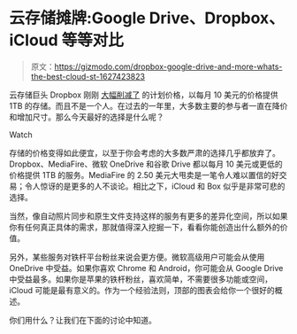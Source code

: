 # 云存储摊牌:Google Drive、Dropbox、iCloud 等等对比

> 原文：<https://gizmodo.com/dropbox-google-drive-and-more-whats-the-best-cloud-st-1627423823>

云存储巨头 Dropbox 刚刚 [大幅削减了](http://gizmodo.com/you-can-now-get-1tb-of-dropbox-pro-storage-for-just-10-1627380415) 的计划价格，以每月 10 美元的价格提供 1TB 的存储。而且不是一个人。在过去的一年里，大多数主要的参与者一直在降价和增加尺寸。那么今天最好的选择是什么呢？

Watch

存储的价格变得如此便宜，以至于你会考虑的大多数严肃的选择几乎都放弃了。Dropbox、MediaFire、微软 OneDrive 和谷歌 Drive 都以每月 10 美元或更低的价格提供 1TB 的服务。MediaFire 的 2.50 美元大甩卖是一笔令人难以置信的好交易；令人惊讶的是更多的人不谈论。相比之下，iCloud 和 Box 似乎是非常可悲的选择。

当然，像自动照片同步和原生文件支持这样的服务有更多的差异化空间，所以如果你有任何真正具体的需求，那就值得深入挖掘一下，看看你能创造出什么额外的价值。

另外，某些服务对铁杆平台粉丝来说会更方便。微软高级用户可能会从使用 OneDrive 中受益。如果你喜欢 Chrome 和 Android，你可能会从 Google Drive 中受益最多。如果你是苹果的铁杆粉丝，喜欢简单，不需要很多功能或空间，iCloud 可能是最有意义的。作为一个经验法则，顶部的图表会给你一个很好的概述。

你们用什么？让我们在下面的讨论中知道。